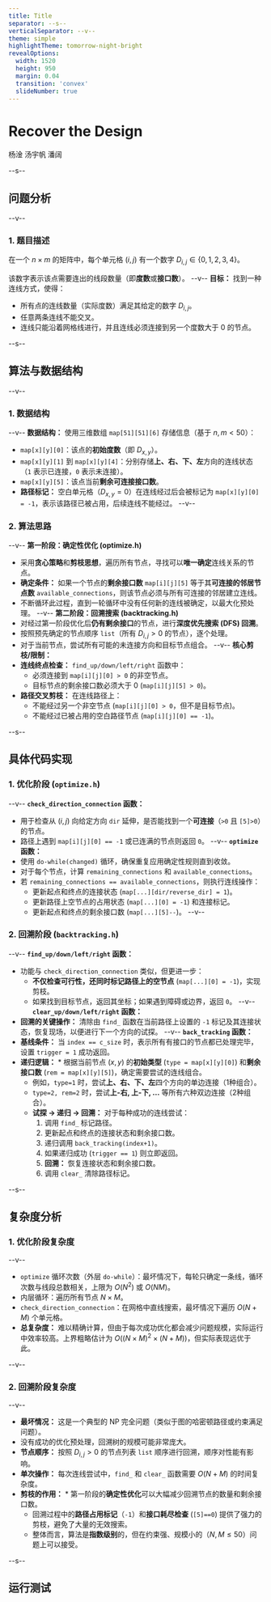 ```yaml
---
title: Title
separator: --s--
verticalSeparator: --v--
theme: simple
highlightTheme: tomorrow-night-bright
revealOptions:
  width: 1520
  height: 950
  margin: 0.04
  transition: 'convex'
  slideNumber: true
---
```


# Recover the Design
杨淦  汤宇帆  潘阔

--s--

## 问题分析
--v--
### 1. 题目描述
在一个 $n \times m$ 的矩阵中，每个单元格 $(i, j)$ 有一个数字 $D_{i,j} \in \{0, 1, 2, 3, 4\}$。

该数字表示该点需要连出的线段数量（即**度数**或**接口数**）。
--v--
**目标：** 找到一种连线方式，使得：
* 所有点的连线数量（实际度数）满足其给定的数字 $D_{i,j}$。
* 任意两条连线不能交叉。
* 连线只能沿着网格线进行，并且连线必须连接到另一个度数大于 0 的节点。

--s--

## 算法与数据结构
--v--
### 1. 数据结构
--v--
**数据结构：** 使用三维数组 `map[51][51][6]` 存储信息（基于 $n, m < 50$）：
* `map[x][y][0]`：该点的**初始度数**（即 $D_{x,y}$）。
* `map[x][y][1]` 到 `map[x][y][4]`：分别存储**上、右、下、左**方向的连线状态（`1` 表示已连接，`0` 表示未连接）。
* `map[x][y][5]`：该点当前**剩余可连接接口数**。
* **路径标记：** 空白单元格（$D_{x,y}=0$）在连线经过后会被标记为 `map[x][y][0] = -1`，表示该路径已被占用，后续连线不能经过。
--v--
### 2. 算法思路
--v--
**第一阶段：确定性优化 (optimize.h)**
* 采用**贪心策略**和**剪枝思想**，遍历所有节点，寻找可以**唯一确定**连线关系的节点。
* **确定条件：** 如果一个节点的**剩余接口数** `map[i][j][5]` 等于其**可连接的邻居节点数** `available_connections`，则该节点必须与所有可连接的邻居建立连线。
* 不断循环此过程，直到一轮循环中没有任何新的连线被确定，以最大化预处理。
--v--
**第二阶段：回溯搜索 (backtracking.h)**
* 对经过第一阶段优化后**仍有剩余接口**的节点，进行**深度优先搜索 (DFS) 回溯**。
* 按照预先确定的节点顺序 `list`（所有 $D_{i,j} > 0$ 的节点），逐个处理。
* 对于当前节点，尝试所有可能的未连接方向和目标节点组合。
--v--
**核心剪枝/限制：**
* **连线终点检查：** `find_up/down/left/right` 函数中：
    * 必须连接到 `map[i][j][0] > 0` 的非空节点。
    * 目标节点的剩余接口数必须大于 0 (`map[i][j][5] > 0`)。
* **路径交叉剪枝：** 在连线路径上：
    * 不能经过另一个非空节点 (`map[i][j][0] > 0`，但不是目标节点)。
    * 不能经过已被占用的空白路径节点 (`map[i][j][0] == -1`)。

--s--

## 具体代码实现

### 1. 优化阶段 (`optimize.h`)
--v--
**`check_direction_connection` 函数：**
* 用于检查从 $(i, j)$ 向给定方向 `dir` 延伸，是否能找到一个**可连接**（`>0` 且 `[5]>0`）的节点。
* 路径上遇到 `map[i][j][0] == -1` 或已连满的节点则返回 `0`。
--v--
**`optimize` 函数：**
* 使用 `do-while(changed)` 循环，确保重复应用确定性规则直到收敛。
* 对于每个节点，计算 `remaining_connections` 和 `available_connections`。
* 若 `remaining_connections == available_connections`，则执行连线操作：
    * 更新起点和终点的连接状态 (`map[...][dir/reverse_dir] = 1`)。
    * 更新路径上空节点的占用状态 (`map[...][0] = -1`) 和连接标记。
    * 更新起点和终点的剩余接口数 (`map[...][5]--`)。
--v--
### 2. 回溯阶段 (`backtracking.h`)
--v--
**`find_up/down/left/right` 函数：**
* 功能与 `check_direction_connection` 类似，但更进一步：
    * **不仅检查可行性，还同时标记路径上的空节点** (`map[...][0] = -1`)，实现剪枝。
    * 如果找到目标节点，返回其坐标；如果遇到障碍或边界，返回 `0`。
--v--
**`clear_up/down/left/right` 函数：**
* **回溯的关键操作：** 清除由 `find_` 函数在当前路径上设置的 `-1` 标记及其连接状态，恢复现场，以便进行下一个方向的试探。
--v--
**`back_tracking` 函数：**
* **基线条件：** 当 `index == c_size` 时，表示所有有接口的节点都已处理完毕，设置 `trigger = 1` 成功返回。
* **递归逻辑：** * 根据当前节点 $(x, y)$ 的**初始类型** (`type = map[x][y][0]`) 和**剩余接口数** (`rem = map[x][y][5]`)，确定需要尝试的连线组合。
    * 例如，`type=1` 时，尝试**上、右、下、左**四个方向的单边连接（1种组合）。
    * `type=2, rem=2` 时，尝试**上-右, 上-下, ...** 等所有六种双边连接（2种组合）。
    * **试探 -> 递归 -> 回溯：** 对于每种成功的连线尝试：
        1.  调用 `find_` 标记路径。
        2.  更新起点和终点的连接状态和剩余接口数。
        3.  递归调用 `back_tracking(index+1)`。
        4.  如果递归成功 (`trigger == 1`) 则立即返回。
        5.  **回溯：** 恢复连接状态和剩余接口数。
        6.  调用 `clear_` 清除路径标记。

--s--

## 复杂度分析

### 1. 优化阶段复杂度
--v--
* `optimize` 循环次数（外层 `do-while`）：最坏情况下，每轮只确定一条线，循环次数与线段总数相关，上限为 $O(N^2)$ 或 $O(NM)$。
* 内层循环：遍历所有节点 $N \times M$。
* `check_direction_connection`：在网格中直线搜索，最坏情况下遍历 $O(N+M)$ 个单元格。
* **总复杂度：** 难以精确计算，但由于每次成功优化都会减少问题规模，实际运行中效率较高。上界粗略估计为 $O((N \times M)^2 \times (N+M))$，但实际表现远优于此。

--v--

### 2. 回溯阶段复杂度
--v--
* **最坏情况：** 这是一个典型的 NP 完全问题（类似于图的哈密顿路径或约束满足问题）。
* 没有成功的优化预处理，回溯树的规模可能非常庞大。
* **节点顺序：** 按照 $D_{i,j} > 0$ 的节点列表 `list` 顺序进行回溯，顺序对性能有影响。
* **单次操作：** 每次连线尝试中，`find_` 和 `clear_` 函数需要 $O(N+M)$ 的时间复杂度。
* **剪枝的作用：** * 第一阶段的**确定性优化**可以大幅减少回溯节点的数量和剩余接口数。
    * 回溯过程中的**路径占用标记**（`-1`）和**接口耗尽检查** (`[5]==0`) 提供了强力的剪枝，避免了大量的无效搜索。
    * 整体而言，算法是**指数级别**的，但在约束强、规模小的（$N, M \le 50$）问题上可以接受。

--s--
## 运行测试